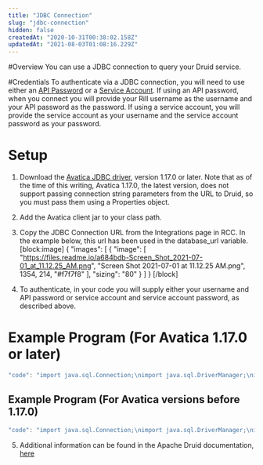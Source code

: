 ```yaml
---
title: "JDBC Connection"
slug: "jdbc-connection"
hidden: false
createdAt: "2020-10-31T00:38:02.158Z"
updatedAt: "2021-08-03T01:08:16.229Z"
---
```

#Overview
You can use a JDBC connection to query your Druid service. 

#Credentials
To authenticate via a JDBC connection, you will need to use either an [API Password](doc:api-password)  or a [Service Account](doc:service-accounts). If using an API password, when you connect you will provide your Rill username as the username and your API password as the password. If using a service account, you will provide the service account as your username and the service account password as your password.

# Setup
1. Download the [Avatica JDBC driver](https://calcite.apache.org/avatica/downloads/), version 1.17.0 or later. Note that as of the time of this writing, Avatica 1.17.0, the latest version, does not support passing connection string parameters from the URL to Druid, so you must pass them using a Properties object.

1. Add the Avatica client jar to your class path.

2. Copy the JDBC Connection URL from the Integrations page in RCC. In the example below, this url has been used in the database_url variable.
[block:image]
{
  "images": [
    {
      "image": [
        "https://files.readme.io/a684bdb-Screen_Shot_2021-07-01_at_11.12.25_AM.png",
        "Screen Shot 2021-07-01 at 11.12.25 AM.png",
        1354,
        214,
        "#f7f7f8"
      ],
      "sizing": "80"
    }
  ]
}
[/block]
3. To authenticate, in your code you will supply either your username and API password or service account and service account password, as described above.

# Example Program (For Avatica 1.17.0 or later)

```java
"code": "import java.sql.Connection;\nimport java.sql.DriverManager;\nimport java.sql.ResultSet;\nimport java.sql.SQLException;\nimport java.sql.Statement;\nimport java.util.Properties;\n\npublic class AvaticaConn\n{\n  public static void main(String[] args) throws SQLException\n  {\n    String datababase_url = \"https://druid.ws1.public.rilldata.com/druid/v2/sql/avatica\"\n\n    String connectUrl = String.format(\n        \"jdbc:avatica:remote:url=\",\n        database_url\n    );\n\n    Properties connectionProperties = new Properties();\n    connectionProperties.setProperty(\"<user>\", user);\n    connectionProperties.setProperty(\"<password>\", pwd);\n\n    String query = \"SELECT 1337\";\n    try (Connection connection = DriverManager.getConnection(connectUrl, connectionProperties)) {\n      try (\n          final Statement statement = connection.createStatement();\n          final ResultSet resultSet = statement.executeQuery(query)\n      ) {\n        while (resultSet.next()) {\n          System.out.println(resultSet.getString(1)); // Do something\n        }\n      }\n    }",
```

## Example Program (For Avatica versions before 1.17.0)

```java
"code": "import java.sql.Connection;\nimport java.sql.DriverManager;\nimport java.sql.ResultSet;\nimport java.sql.SQLException;\nimport java.sql.Statement;\nimport java.util.Properties;\n\npublic class AvaticaConn\n{\n  public static void main(String[] args) throws SQLException\n  {\n    // path to jdk trust store (change as per OS)\n    String trustStore = \"/Library/Java/JavaVirtualMachines/jdk1.8.0_211.jdk/Contents/Home/jre/lib/security/cacerts\";\n    String trustStorePwd = \"changeit\"; // default java trust store pwd\n    String url = \"https://<druid_url>/druid/v2/sql/avatica/\";\n\n    String connectUrl = String.format(\n        \"jdbc:avatica:remote:url=%s;truststore=%s;truststore_password=%s\",\n        url,\n        trustStore,\n        trustStorePwd\n    );\n\n    Properties connectionProperties = new Properties();\n    connectionProperties.setProperty(\"<user>\", user);\n    connectionProperties.setProperty(\"<password>\", pwd);\n\n    String query = \"SELECT 1337\";\n    try (Connection connection = DriverManager.getConnection(connectUrl, connectionProperties)) {\n      try (\n          final Statement statement = connection.createStatement();\n          final ResultSet resultSet = statement.executeQuery(query)\n      ) {\n        while (resultSet.next()) {\n          System.out.println(resultSet.getString(1)); // Do something\n        }\n      }\n    }",
```

5. Additional information can be found in the Apache Druid documentation, [here](https://druid.apache.org/docs/latest/querying/sql.html#jdbc)